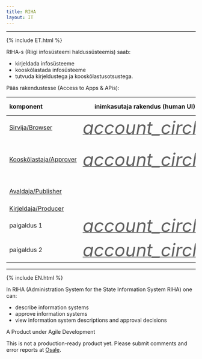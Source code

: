 ```yaml
---
title: RIHA
layout: IT
---
```


---

{% include ET.html %}

RIHA-s (Riigi infosüsteemi haldussüsteemis) saab:

- kirjeldada infosüsteeme
- kooskõlastada infosüsteeme
- tutvuda kirjeldustega ja kooskõlastusotsustega.

Pääs rakendustesse (Access to Apps & APis):

| komponent | inimkasutaja rakendus (human UI) | masinliides (API) |
| :--- | :---: | :---: |
| [Sirvija/Browser](Sirvija) | <a href='http://ec2-35-160-53-79.us-west-2.compute.amazonaws.com:8082/' style='border-bottom: none !important;'><i class="material-icons ikoon" style='color: #616161; font-size: 48px;'>account_circle</i></a> | |
| [Kooskõlastaja/Approver](Kooskolastaja) | <a href='http://ec2-35-160-53-79.us-west-2.compute.amazonaws.com:8080/' style='border-bottom: none !important;'><i class="material-icons ikoon" style='color: #616161; font-size: 48px;'>account_circle</i></a> | masinliides (API): <a href='http://ec2-35-160-53-79.us-west-2.compute.amazonaws.com:8080/approvals' style='border-bottom: none !important;'><i class="material-icons ikoon" style='color: #FF555D; font-size: 48px;'>code</i></a> |
| [Avaldaja/Publisher](Avaldaja) |  | <a href='http://ec2-35-160-53-79.us-west-2.compute.amazonaws.com:8081/systems.json' style='border-bottom: none !important;'><i class="material-icons ikoon" style='color: #FF555D; font-size: 48px;'>code</i></a> |
| [Kirjeldaja/Producer](Kirjeldaja)  |  |  |
| paigaldus 1 | <a href='http://ec2-35-160-53-79.us-west-2.compute.amazonaws.com:8083' style='border-bottom: none !important;'><i class="material-icons ikoon" style='color: #616161; font-size: 48px;'>account_circle</i></a> | <a href='http://ec2-35-160-53-79.us-west-2.compute.amazonaws.com:8083/systems.json' style='border-bottom: none !important;'><i class="material-icons ikoon" style='color: #FF555D; font-size: 48px;'>code</i></a> |
| paigaldus 2 | <a href='http://ec2-35-160-53-79.us-west-2.compute.amazonaws.com:8084' style='border-bottom: none !important;'><i class="material-icons ikoon" style='color: #616161; font-size: 48px;'>account_circle</i></a> | <a href='http://ec2-35-160-53-79.us-west-2.compute.amazonaws.com:8084/systems.json' style='border-bottom: none !important;'><i class="material-icons ikoon" style='color: #FF555D; font-size: 48px;'>code</i></a> |

---

{% include EN.html %}

In RIHA (Administration System for the State Information System RIHA) one can:

- describe information systems
- approve information systems
- view information system descriptions and approval decisions

<div class='block__warning'>
  <p class='block__warning--heading'>A Product under Agile Development</p>
  <p>
    This is not a production-ready product yet. Please submit comments and error reports at <a href='https://e-gov.github.io/RIHA-Launcher/Osale'>Osale</a>.
  </p>
</div>



